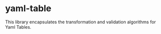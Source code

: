 # yaml-table

This library encapsulates the transformation and validation algorithms for Yaml Tables. 

